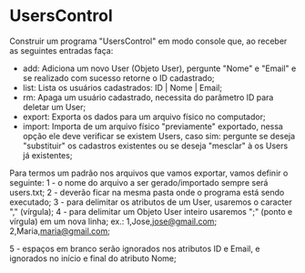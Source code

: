 # UsersControl

Construir um programa "UsersControl" em modo console que, ao receber as seguintes entradas faça:
- add: Adiciona um novo User (Objeto User), pergunte "Nome" e  "Email" e se realizado com sucesso retorne o ID cadastrado;
- list: Lista os usuários cadastrados: ID | Nome | Email;
- rm: Apaga um usuário cadastrado, necessita do parâmetro ID para deletar um User;
- export: Exporta os dados para um arquivo físico no computador;
- import: Importa de um arquivo físico "previamente" exportado, nessa opção ele deve verificar se existem Users, caso sim: pergunte se deseja "substituir" os cadastros existentes ou se deseja "mesclar" à os Users já existentes;

Para termos um padrão nos arquivos que vamos exportar, vamos definir o seguinte:
1 - o nome do arquivo a ser gerado/importado sempre será users.txt;
2 - deverão ficar na mesma pasta onde o programa está sendo executado;
3 - para delimitar os atributos de um User, usaremos o caracter "," (vírgula);
4 - para delimitar um Objeto User inteiro usaremos ";" (ponto e vírgula) em um nova linha;
ex.:
1,Jose,jose@gmail.com;
2,Maria,maria@gmail.com;

5 - espaços em branco serão ignorados nos atributos ID e Email, e ignorados no início e final do atributo Nome;
